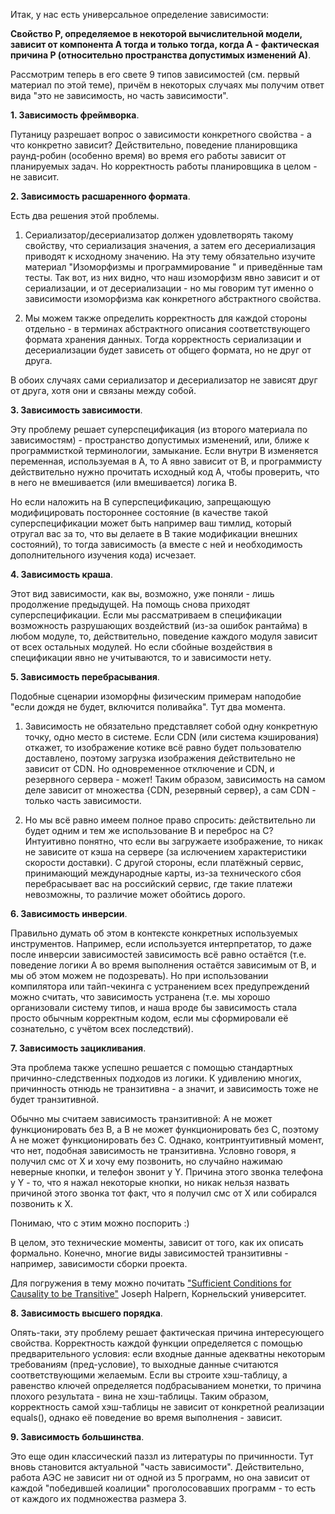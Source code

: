 Итак, у нас есть универсальное определение зависимости:

**Свойство P, определяемое в некоторой вычислительной модели, зависит от компонента A тогда и только тогда, когда A - фактическая причина P (относительно пространства допустимых изменений A)**.

Рассмотрим теперь в его свете 9 типов зависимостей (см. первый материал по этой теме), причём в некоторых случаях мы получим ответ вида "это не зависимость, но часть зависимости".

**1. Зависимость фреймворка**.

Путаницу разрешает вопрос о зависимости конкретного свойства - а что конкретно зависит? Действительно, поведение планировщика раунд-робин (особенно время) во время его работы зависит от планируемых задач. Но корректность работы планировщика в целом - не зависит.

**2. Зависимость расшаренного формата**.

Есть два решения этой проблемы.

1. Сериализатор/десериализатор должен удовлетворять такому свойству, что сериализация значения, а затем его десериализация приводят к исходному значению. На эту тему обязательно изучите материал "Изоморфизмы и программирование " и приведённые там тесты. Так вот, из них видно, что наш изоморфизм явно зависит и от сериализации, и от десериализации - но мы говорим тут именно о зависимости изоморфизма как конкретного абстрактного свойства.

2. Мы можем также определить корректность для каждой стороны отдельно - в терминах абстрактного описания соответствующего формата хранения данных. Тогда корректность сериализации и десериализации будет зависеть от общего формата, но не друг от друга.

В обоих случаях сами сериализатор и десериализатор не зависят друг от друга, хотя они и связаны между собой. 

**3. Зависимость зависимости**.

Эту проблему решает суперспецификация (из второго материала по зависимостям) - пространство допустимых изменений, или, ближе к программисткой терминологии, замыкание. Если внутри B изменяется переменная, используемая в A, то A явно зависит от B, и программисту действительно нужно прочитать исходный код A, чтобы проверить, что в него не вмешивается (или вмешивается) логика B.

Но если наложить на B суперспецификацию, запрещающую модифицировать постороннее состояние (в качестве такой суперспецификации может быть например ваш тимлид, который отругал вас за то, что вы делаете в B такие модификации внешних состояний), то тогда зависимость (а вместе с ней и необходимость дополнительного изучения кода) исчезает.

**4. Зависимость краша**.

Этот вид зависимости, как вы, возможно, уже поняли - лишь продолжение предыдущей. На помощь снова приходят суперспецификации. Если мы рассматриваем в спецификации возможность разрушающих воздействий (из-за ошибок рантайма) в любом модуле, то, действительно, поведение каждого модуля зависит от всех остальных модулей. Но если сбойные воздействия в спецификации явно не учитываются, то и зависимости нету.

**5. Зависимость перебрасывания**.

Подобные сценарии изоморфны физическим примерам наподобие "если дождя не будет, включится поливайка". Тут два момента.

1. Зависимость не обязательно представляет собой одну конкретную точку, одно место в системе. Если CDN (или система кэширования) откажет, то изображение котике всё равно будет пользователю доставлено, поэтому загрузка изображения действительно не зависит от CDN. Но одновременное отключение и CDN, и резервного сервера - может! Таким образом, зависимость на самом деле зависит от множества {CDN, резервный сервер}, а сам CDN - только часть зависимости.

2. Но мы всё равно имеем полное право спросить: действительно ли будет одним и тем же использование B и переброс на C? Интуитивно понятно, что если вы загружаете изображение, то никак не зависите от кэша на сервере (за ислючением характеристики скорости доставки). С другой стороны, если платёжный сервис, принимающий международные карты, из-за технического сбоя перебрасывает вас на российский сервис, где такие платежи невозможны, то различие может обойтись дорого.

**6. Зависимость инверсии**.

Правильно думать об этом в контексте конкретных используемых инструментов. Например, если используется интерпретатор, то даже после инверсии зависимостей зависимость всё равно остаётся (т.е. поведение логики A во время выполнения остаётся зависимым от B, и мы об этом можем не подозревать). Но при использовании компилятора или тайп-чекинга с устранением всех предупреждений можно считать, что зависимость устранена (т.е. мы хорошо организовали систему типов, и наша вроде бы зависимость стала просто обычным корректным кодом, если мы сформировали её сознательно, с учётом всех последствий). 

**7. Зависимость зацикливания**.

Эта проблема также успешно решается с помощью стандартных причинно-следственных подходов из логики. К удивлению многих, причинность отнюдь не транзитивна - а значит, и зависимость тоже не будет транзитивной.

Обычно мы считаем зависимость транзитивной: A не может функционировать без B, а B не может функционировать без C, поэтому A не может функционировать без C. Однако, контринтуитивный момент, что нет, подобная зависимость не транзитивна. Условно говоря, я получил смс от X и хочу ему позвонить, но случайно нажимаю неверные кнопки, и телефон звонит у Y. Причина этого звонка телефона у Y - то, что я нажал некоторые кнопки, но никак нельзя назвать причиной этого звонка тот факт, что я получил смс от X или собирался позвонить к X.

Понимаю, что с этим можно поспорить :)

В целом, это технические моменты, зависит от того, как их описать формально. Конечно, многие виды зависимостей транзитивны - например, зависимости сборки проекта.

Для погружения в тему можно почитать ["Sufficient Conditions for Causality to be Transitive"](https://www.cs.cornell.edu/home/halpern/papers/transitivity.pdf) Joseph Halpern, Корнельский университет. 

**8. Зависимость высшего порядка**.

Опять-таки, эту проблему решает фактическая причина интересующего свойства. Корректность каждой функции определяется с помощью предварительного условия: если входные данные адекватны некоторым требованиям (пред-условие), то выходные данные считаются соответствующими желаемым. Если вы строите хэш-таблицу, а равенство ключей определяется подбрасыванием монетки, то причина плохого результата - вина не хэш-таблицы. Таким образом, корректность самой хэш-таблицы не зависит от конкретной реализации equals(), однако её поведение во время выполнения - зависит.

**9. Зависимость большинства**.

Это еще один классический паззл из литературы по причинности. Тут вновь становится актуальной "часть зависимости". Действительно, работа АЭС не зависит ни от одной из 5 программ, но она зависит от каждой "победившей коалиции" проголосовавших программ - то есть от каждого их подмножества размера 3. 
